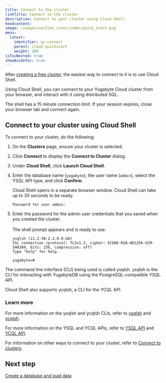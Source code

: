 ```yaml
---
title: Connect to the cluster
linkTitle: Connect to the cluster
description: Connect to your cluster using Cloud Shell.
headcontent:
image: /images/section_icons/index/quick_start.png
menu:
  latest:
    identifier: qs-connect
    parent: cloud-quickstart
    weight: 200
isTocNested: true
showAsideToc: true
---
```


After [creating a free cluster](../qs-add/), the easiest way to connect to it is to use Cloud Shell.

Using Cloud Shell, you can connect to your Yugabyte Cloud cluster from your browser, and interact with it using distributed SQL.

The shell has a 15 minute connection limit. If your session expires, close your browser tab and connect again.

## Connect to your cluster using Cloud Shell

To connect to your cluster, do the following:

1. On the **Clusters** page, ensure your cluster is selected.

1. Click **Connect** to display the **Connect to Cluster** dialog.

1. Under **Cloud Shell**, click **Launch Cloud Shell**.

1. Enter the database name (`yugabyte`), the user name (`admin`), select the YSQL API type, and click **Confirm**.

    Cloud Shell opens in a separate browser window. Cloud Shell can take up to 30 seconds to be ready.

    ```output
    Password for user admin: 
    ```

1. Enter the password for the admin user credentials that you saved when you created the cluster.\
\
    The shell prompt appears and is ready to use.

    ```output
    ysqlsh (11.2-YB-2.2.0.0-b0)
    SSL connection (protocol: TLSv1.2, cipher: ECDHE-RSA-AES256-GCM-SHA384, bits: 256, compression: off)
    Type "help" for help.

    yugabyte=#
    ```

The command line interface (CLI) being used is called ysqlsh. ysqlsh is the CLI for interacting with YugabyteDB using the PostgreSQL-compatible YSQL API.

Cloud Shell also supports ycqlsh, a CLI for the YCQL API.

### Learn more

For more information on the ysqlsh and ycqlsh CLIs, refer to [ysqlsh](../../../admin/ysqlsh/) and [ycqlsh](../../../admin/ycqlsh/).

For more information on the YSQL and YCQL APIs, refer to [YSQL API](../../../api/ysql/) and [YCQL API](../../../api/ycql/).

For information on other ways to connect to your cluster, refer to [Connect to clusters](../../cloud-connect).

## Next step

[Create a database and load data](../qs-data)
